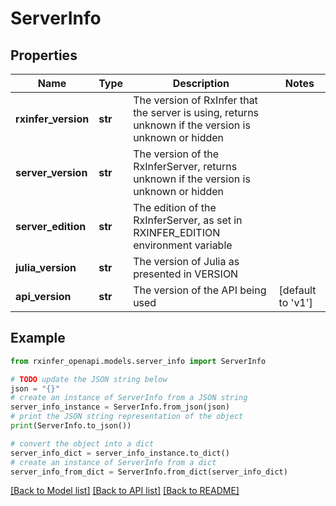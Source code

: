 # ServerInfo


## Properties

Name | Type | Description | Notes
------------ | ------------- | ------------- | -------------
**rxinfer_version** | **str** | The version of RxInfer that the server is using, returns unknown if the version is unknown or hidden | 
**server_version** | **str** | The version of the RxInferServer, returns unknown if the version is unknown or hidden | 
**server_edition** | **str** | The edition of the RxInferServer, as set in RXINFER_EDITION environment variable | 
**julia_version** | **str** | The version of Julia as presented in VERSION | 
**api_version** | **str** | The version of the API being used | [default to 'v1']

## Example

```python
from rxinfer_openapi.models.server_info import ServerInfo

# TODO update the JSON string below
json = "{}"
# create an instance of ServerInfo from a JSON string
server_info_instance = ServerInfo.from_json(json)
# print the JSON string representation of the object
print(ServerInfo.to_json())

# convert the object into a dict
server_info_dict = server_info_instance.to_dict()
# create an instance of ServerInfo from a dict
server_info_from_dict = ServerInfo.from_dict(server_info_dict)
```
[[Back to Model list]](../README.md#documentation-for-models) [[Back to API list]](../README.md#documentation-for-api-endpoints) [[Back to README]](../README.md)


